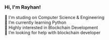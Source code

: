 ### Hi, I'm Rayhan!

🔭 I'm studing on Computer Science & Engineering </br>
🌱 I’m currently learning Python </br>
💬 Highly interested in Blockchain Development </br>
🤔 I’m looking for help with blockchain developer
